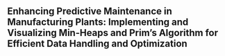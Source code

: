 ## Enhancing Predictive Maintenance in Manufacturing Plants: Implementing and Visualizing Min-Heaps and Prim’s Algorithm for Efficient Data Handling and Optimization

<!--
**Gwapajoven/Gwapajoven** is a ✨ _special_ ✨ repository because its `README.md` (this file) appears on your GitHub profile.
This project focuses on the implementation, optimization, and visualization of advanced data structures and algorithms to address graph-related problems, specifically leveraging Min-Heaps and Prim’s Algorithm for efficient network design and analysis. The study begins by demonstrating the inefficiencies of brute-force approaches and then introduces Min-Heaps as a method for optimizing priority-based operations, significantly reducing time complexity in large datasets. By comparing the performance of brute-force and Min-Heap-based solutions, it quantitatively illustrates how efficient data structures can achieve substantial performance gains.

The project also delves into the construction of Minimum Spanning Trees (MST) using Prim’s Algorithm, which is crucial in minimizing total edge weights in a network while maintaining connectivity across all nodes. Step-by-step visualizations highlight how Prim’s Algorithm iteratively selects edges, ensuring an optimal network configuration without cycles. Visual comparisons between the MST and the complete graph showcase how redundant connections are eliminated, demonstrating the practical benefits in terms of resource allocation and cost efficiency.

The project concludes by presenting a comprehensive analysis of each algorithm’s efficiency in terms of time and space complexity, alongside clear graphical representations to enhance understanding. The results emphasize the importance of choosing appropriate data structures and algorithms for solving complex graph problems, providing valuable insights for applications in network optimization, communication systems, and infrastructure planning.
Here are some ideas to get you started:

- 🔭 I’m currently working on ...
- 🌱 I’m currently learning ...
- 👯 I’m looking to collaborate on ...
- 🤔 I’m looking for help with ...
- 💬 Ask me about ...
- 📫 How to reach me: ...
- 😄 Pronouns: ...
- ⚡ Fun fact: ...
-->
